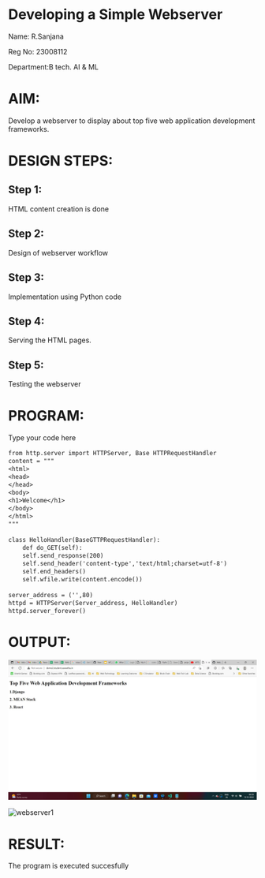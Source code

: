 # Developing a Simple Webserver

Name: R.Sanjana

Reg No: 23008112

Department:B tech. AI & ML

# AIM:

Develop a webserver to display about top five web application development frameworks.

# DESIGN STEPS:

## Step 1:

HTML content creation is done

## Step 2:

Design of webserver workflow

## Step 3:

Implementation using Python code

## Step 4:

Serving the HTML pages.

## Step 5:

Testing the webserver
# PROGRAM:
Type your code here
```
from http.server import HTTPServer, Base HTTPRequestHandler
content = """  
<html>
<head>
</head>
<body>
<h1>Welcome</h1>
</body>
</html>
"""

class HelloHandler(BaseGTTPRequestHandler):
    def do_GET(self):
    self.send_response(200)
    self.send_header('content-type','text/html;charset=utf-8')
    self.end_headers()
    self.wfile.write(content.encode())

server_address = ('',80)
httpd = HTTPServer(Server_address, HelloHandler)
httpd.server_forever()
 ```

# OUTPUT:
![Alt text](images/webserver.jpg)


![webserver1](https://github.com/23008112/Web_server/assets/138972470/48d67a0e-9ef1-4ec1-a5c8-79762e07833d)

# RESULT:

The program is executed succesfully
